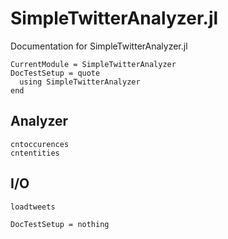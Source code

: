 # SimpleTwitterAnalyzer.jl
Documentation for SimpleTwitterAnalyzer.jl

```@meta
CurrentModule = SimpleTwitterAnalyzer
DocTestSetup = quote
  using SimpleTwitterAnalyzer
end
```

Analyzer
---
```@docs
cntoccurences
cntentities
```

I/O
---
```@docs
loadtweets
```

```@meta
DocTestSetup = nothing
```
